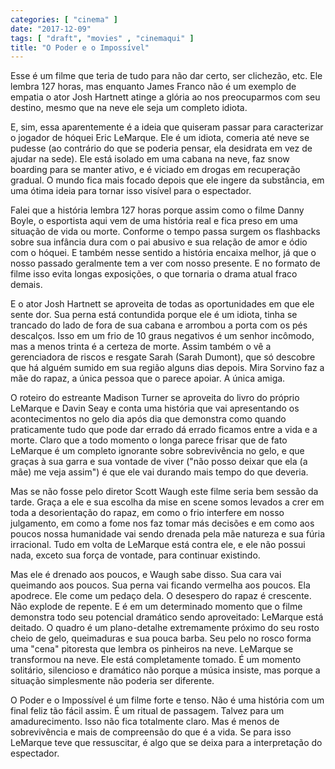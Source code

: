 ```yaml
---
categories: [ "cinema" ]
date: "2017-12-09"
tags: [ "draft", "movies" , "cinemaqui" ]
title: "O Poder e o Impossível"
---
```

Esse é um filme que teria de tudo para não dar certo, ser clichezão,
etc. Ele lembra 127 horas, mas enquanto James Franco não é um exemplo
de empatia o ator Josh Hartnett atinge a glória ao nos preocuparmos
com seu destino, mesmo que na neve ele seja um completo idiota.

E, sim, essa aparentemente é a ideia que quiseram passar para
caracterizar o jogador de hóquei Eric LeMarque. Ele é um idiota,
comeria até neve se pudesse (ao contrário do que se poderia pensar,
ela desidrata em vez de ajudar na sede). Ele está isolado em uma cabana
na neve, faz snow boarding para se manter ativo, e é viciado em drogas
em recuperação gradual. O mundo fica mais focado depois que ele ingere
da substância, em uma ótima ideia para tornar isso visível para o
espectador.

Falei que a história lembra 127 horas porque assim como o filme Danny
Boyle, o esportista aqui vem de uma história real e fica preso em uma
situação de vida ou morte. Conforme o tempo passa surgem os flashbacks
sobre sua infância dura com o pai abusivo e sua relação de amor e
ódio com o hóquei. E também nesse sentido a história encaixa melhor,
já que o nosso passado geralmente tem a ver com nosso presente. E no
formato de filme isso evita longas exposições, o que tornaria o drama
atual fraco demais.

E o ator Josh Hartnett se aproveita de todas as oportunidades em que
ele sente dor. Sua perna está contundida porque ele é um idiota,
tinha se trancado do lado de fora de sua cabana e arrombou a porta com
os pés descalços. Isso em um frio de 10 graus negativos é um senhor
incômodo, mas a menos trinta é a certeza de morte. Assim também o vê
a gerenciadora de riscos e resgate Sarah (Sarah Dumont), que só descobre
que há alguém sumido em sua região alguns dias depois. Mira Sorvino
faz a mãe do rapaz, a única pessoa que o parece apoiar. A única amiga.

O roteiro do estreante Madison Turner se aproveita do livro do próprio
LeMarque e Davin Seay e conta uma história que vai apresentando
os acontecimentos no gelo dia após dia que demonstra como quando
praticamente tudo que pode dar errado dá errado ficamos entre a vida e a
morte. Claro que a todo momento o longa parece frisar que de fato LeMarque
é um completo ignorante sobre sobrevivência no gelo, e que graças à
sua garra e sua vontade de viver ("não posso deixar que ela (a mãe)
me veja assim") é que ele vai durando mais tempo do que deveria.

Mas se não fosse pelo diretor Scott Waugh este filme seria bem sessão
da tarde. Graça a ele e sua escolha da mise en scene somos levados a
crer em toda a desorientação do rapaz, em como o frio interfere em
nosso julgamento, em como a fome nos faz tomar más decisões e em como
aos poucos nossa humanidade vai sendo drenada pela mãe natureza e sua
fúria irracional. Tudo em volta de LeMarque está contra ele, e ele
não possui nada, exceto sua força de vontade, para continuar existindo.

Mas ele é drenado aos poucos, e Waugh sabe disso. Sua cara vai queimando
aos poucos. Sua perna vai ficando vermelha aos poucos. Ela apodrece. Ele
come um pedaço dela. O desespero do rapaz é crescente. Não explode
de repente. E é em um determinado momento que o filme demonstra todo
seu potencial dramático sendo aproveitado: LeMarque está deitado. O
quadro é um plano-detalhe extremamente próximo do seu rosto cheio de
gelo, queimaduras e sua pouca barba. Seu pelo no rosco forma uma "cena"
pitoresta que lembra os pinheiros na neve. LeMarque se transformou
na neve. Ele está completamente tomado. É um momento solitário,
silencioso e dramático não porque a música insiste, mas porque a
situação simplesmente não poderia ser diferente.

O Poder e o Impossível é um filme forte e tenso. Não é uma história
com um final feliz tão fácil assim. É um ritual de passagem. Talvez
para um amadurecimento. Isso não fica totalmente claro. Mas é menos
de sobrevivência e mais de compreensão do que é a vida. Se para isso
LeMarque teve que ressuscitar, é algo que se deixa para a interpretação
do espectador.
